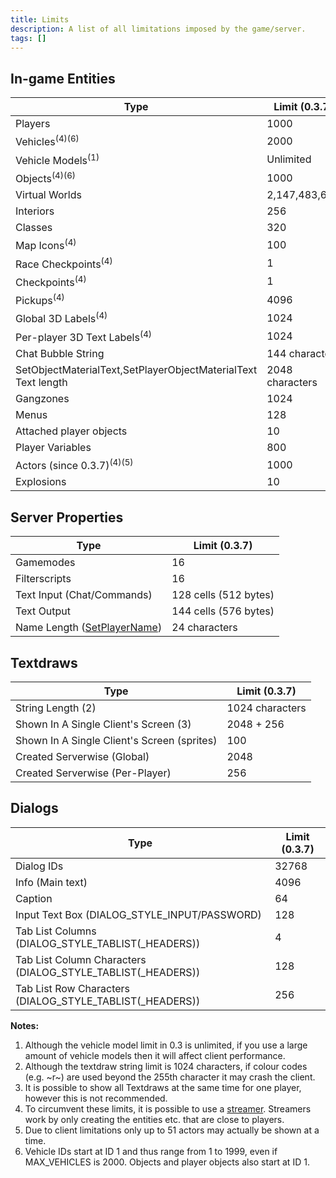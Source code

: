 ```yaml
---
title: Limits
description: A list of all limitations imposed by the game/server.
tags: []
---
```


## In-game Entities

| Type                                                          | Limit (0.3.7)   |
| ------------------------------------------------------------- | --------------- |
| Players                                                       | 1000            |
| Vehicles<sup>(4)(6)</sup>                                     | 2000            |
| Vehicle Models<sup>(1)</sup>                                  | Unlimited       |
| Objects<sup>(4)(6)</sup>                                      | 1000            |
| Virtual Worlds                                                | 2,147,483,647   |
| Interiors                                                     | 256             |
| Classes                                                       | 320             |
| Map Icons<sup>(4)</sup>                                       | 100             |
| Race Checkpoints<sup>(4)</sup>                                | 1               |
| Checkpoints<sup>(4)</sup>                                     | 1               |
| Pickups<sup>(4)</sup>                                         | 4096            |
| Global 3D Labels<sup>(4)</sup>                                | 1024            |
| Per-player 3D Text Labels<sup>(4)</sup>                       | 1024            |
| Chat Bubble String                                            | 144 characters  |
| SetObjectMaterialText,SetPlayerObjectMaterialText Text length | 2048 characters |
| Gangzones                                                     | 1024            |
| Menus                                                         | 128             |
| Attached player objects                                       | 10              |
| Player Variables                                              | 800             |
| Actors (since 0.3.7)<sup>(4)(5)</sup>                         | 1000            |
| Explosions                                                    | 10              |

## Server Properties

| Type                        | Limit (0.3.7)         |
| --------------------------- | --------------------- |
| Gamemodes                   | 16                    |
| Filterscripts               | 16                    |
| Text Input (Chat/Commands)  | 128 cells (512 bytes) |
| Text Output                 | 144 cells (576 bytes) |
| Name Length ([SetPlayerName](../functions/SetPlayerName)) | 24 characters         |

## Textdraws

| Type                                        | Limit (0.3.7)   |
| ------------------------------------------- | --------------- |
| String Length (2)                           | 1024 characters |
| Shown In A Single Client's Screen (3)       | 2048 + 256      |
| Shown In A Single Client's Screen (sprites) | 100             |
| Created Serverwise (Global)                 | 2048            |
| Created Serverwise (Per-Player)             | 256             |

## Dialogs

| Type                                                         | Limit (0.3.7) |
| ------------------------------------------------------------ | ------------- |
| Dialog IDs                                                   | 32768         |
| Info (Main text)                                             | 4096          |
| Caption                                                      | 64            |
| Input Text Box (DIALOG_STYLE_INPUT/PASSWORD)                 | 128           |
| Tab List Columns (DIALOG_STYLE_TABLIST(\_HEADERS))           | 4             |
| Tab List Column Characters (DIALOG_STYLE_TABLIST(\_HEADERS)) | 128           |
| Tab List Row Characters (DIALOG_STYLE_TABLIST(\_HEADERS))    | 256           |

**Notes:**

1. Although the vehicle model limit in 0.3 is unlimited, if you use a large amount of vehicle models then it will affect client performance.
2. Although the textdraw string limit is 1024 characters, if colour codes (e.g. ~r~) are used beyond the 255th character it may crash the client.
3. It is possible to show all Textdraws at the same time for one player, however this is not recommended.
4. To circumvent these limits, it is possible to use a [streamer](https://github.com/samp-incognito/samp-streamer-plugin). Streamers work by only creating the entities etc. that are close to players.
5. Due to client limitations only up to 51 actors may actually be shown at a time.
6. Vehicle IDs start at ID 1 and thus range from 1 to 1999, even if MAX_VEHICLES is 2000. Objects and player objects also start at ID 1.
